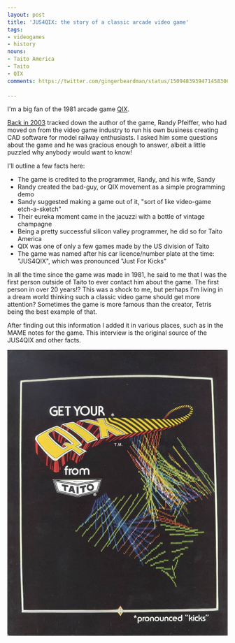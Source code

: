 ```yaml
---
layout: post
title: 'JUS4QIX: the story of a classic arcade video game'
tags:
- videogames
- history
nouns:
- Taito America
- Taito
- QIX
comments: https://twitter.com/gingerbeardman/status/1509483939471458306

---
```


I'm a big fan of the 1981 arcade game [QIX](https://en.wikipedia.org/wiki/Qix).

[Back in 2003](https://pyra-handheld.com/boards/threads/qix.2885/post-26563) tracked down the author of the game, Randy Pfeiffer, who had moved on from the video game industry to run his own business creating CAD software for model railway enthusiasts. I asked him some questions about the game and he was gracious enough to answer, albeit a little puzzled why anybody would want to know!

I'll outline a few facts here:
- The game is credited to the programmer, Randy, and his wife, Sandy
- Randy created the bad-guy, or QIX movement as a simple programming demo
- Sandy suggested making a game out of it, "sort of like video-game etch-a-sketch"
- Their eureka moment came in the jacuzzi with a bottle of vintage champagne
- Being a pretty successful silicon valley programmer, he did so for Taito America
- QIX was one of only a few games made by the US division of Taito
- The game was named after his car licence/number plate at the time: "JUS4QIX", which was pronounced "Just For Kicks"

In all the time since the game was made in 1981, he said to me that I was the first person outside of Taito to ever contact him about the game. The first person in over 20 years!? This was a shock to me, but perhaps I'm living in a dream world thinking such a classic video game should get more attention? Sometimes the game is more famous than the creator, Tetris being the best example of that.

After finding out this information I added it in various places, such as in the MAME notes for the game. This interview is the original source of the JUS4QIX and other facts.

![JUS4QIX](/images/posts/jus4qix.jpg)
